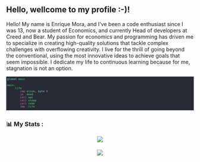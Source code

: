 ## Hello, wellcome to my profile :-)!

Hello! My name is Enrique Mora, and I've been a code enthusiast since I was 13, now a student of Economics, and currently Head of developers at Creed and Bear. My passion for economics and programming has driven me to specialize in creating high-quality solutions that tackle complex challenges with overflowing creativity. I live for the thrill of going beyond the conventional, using the most innovative ideas to achieve goals that seem impossible. I dedicate my life to continuous learning because for me, stagnation is not an option.

![Vida](https://raw.githubusercontent.com/kython28/kython28/master/vida.png)

### 📊 My Stats :

<div align="center">
    <img  src="https://github-readme-stats.vercel.app/api/top-langs/?username=kython28&layout=compact&theme=react&border_radius=12"/> 
</div>
<br>
<div align="center"> 
    <img  src="https://github-readme-streak-stats.herokuapp.com?user=kython28&theme=react&border_radius=12&date_format=%5BY%20%5DM%20j"/>
</div>
